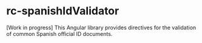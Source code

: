 # rc-spanishIdValidator
[Work in progress] This Angular library provides directives for the validation of common Spanish official ID documents.
